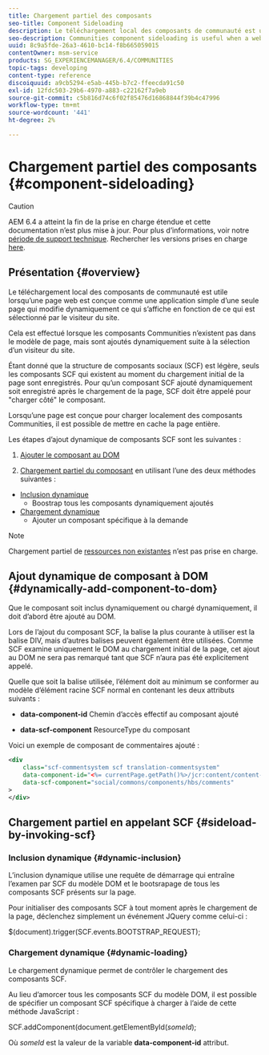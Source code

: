 ```yaml
---
title: Chargement partiel des composants
seo-title: Component Sideloading
description: Le téléchargement local des composants de communauté est utile lorsqu’une page web est conçue comme une application simple d’une seule page qui modifie dynamiquement ce qui s’affiche en fonction de ce qui est sélectionné par le visiteur du site.
seo-description: Communities component sideloading is useful when a web page is designed as a simple, single page app that dynamically alters what is displayed depending on what is selected by the site visitor
uuid: 8c9a5fde-26a3-4610-bc14-f8b665059015
contentOwner: msm-service
products: SG_EXPERIENCEMANAGER/6.4/COMMUNITIES
topic-tags: developing
content-type: reference
discoiquuid: a9cb5294-e5ab-445b-b7c2-ffeecda91c50
exl-id: 12fdc503-29b6-4970-a883-c22162f7a9eb
source-git-commit: c5b816d74c6f02f85476d16868844f39b4c47996
workflow-type: tm+mt
source-wordcount: '441'
ht-degree: 2%

---
```


# Chargement partiel des composants {#component-sideloading}

>[!CAUTION]
>
>AEM 6.4 a atteint la fin de la prise en charge étendue et cette documentation n’est plus mise à jour. Pour plus d’informations, voir notre [période de support technique](https://helpx.adobe.com/fr/support/programs/eol-matrix.html). Rechercher les versions prises en charge [here](https://experienceleague.adobe.com/docs/?lang=fr).

## Présentation {#overview}

Le téléchargement local des composants de communauté est utile lorsqu’une page web est conçue comme une application simple d’une seule page qui modifie dynamiquement ce qui s’affiche en fonction de ce qui est sélectionné par le visiteur du site.

Cela est effectué lorsque les composants Communities n’existent pas dans le modèle de page, mais sont ajoutés dynamiquement suite à la sélection d’un visiteur du site.

Étant donné que la structure de composants sociaux (SCF) est légère, seuls les composants SCF qui existent au moment du chargement initial de la page sont enregistrés. Pour qu’un composant SCF ajouté dynamiquement soit enregistré après le chargement de la page, SCF doit être appelé pour &quot;charger côté&quot; le composant.

Lorsqu’une page est conçue pour charger localement des composants Communities, il est possible de mettre en cache la page entière.

Les étapes d’ajout dynamique de composants SCF sont les suivantes :

1. [Ajouter le composant au DOM](#dynamically-add-component-to-dom)

1. [Chargement partiel du composant](#sideload-by-invoking-scf) en utilisant l’une des deux méthodes suivantes :

* [Inclusion dynamique](#dynamic-inclusion)
   * Boostrap tous les composants dynamiquement ajoutés
* [Chargement dynamique](#dynamic-loading)
   * Ajouter un composant spécifique à la demande

>[!NOTE]
>
>Chargement partiel de [ressources non existantes](scf.md#add-or-include-a-communities-component) n’est pas prise en charge.

## Ajout dynamique de composant à DOM {#dynamically-add-component-to-dom}

Que le composant soit inclus dynamiquement ou chargé dynamiquement, il doit d’abord être ajouté au DOM.

Lors de l’ajout du composant SCF, la balise la plus courante à utiliser est la balise DIV, mais d’autres balises peuvent également être utilisées. Comme SCF examine uniquement le DOM au chargement initial de la page, cet ajout au DOM ne sera pas remarqué tant que SCF n’aura pas été explicitement appelé.

Quelle que soit la balise utilisée, l’élément doit au minimum se conformer au modèle d’élément racine SCF normal en contenant les deux attributs suivants :

* **data-component-id**
Chemin d’accès effectif au composant ajouté

* **data-scf-component**
ResourceType du composant

Voici un exemple de composant de commentaires ajouté :

```xml
<div
    class="scf-commentsystem scf translation-commentsystem" 
    data-component-id="<%= currentPage.getPath()%>/jcr:content/content-left/comments"
    data-scf-component="social/commons/components/hbs/comments"
>
</div>
```

## Chargement partiel en appelant SCF {#sideload-by-invoking-scf}

### Inclusion dynamique {#dynamic-inclusion}

L’inclusion dynamique utilise une requête de démarrage qui entraîne l’examen par SCF du modèle DOM et le bootsrapage de tous les composants SCF présents sur la page.

Pour initialiser des composants SCF à tout moment après le chargement de la page, déclenchez simplement un événement JQuery comme celui-ci :

$(document).trigger(SCF.events.BOOTSTRAP_REQUEST);

### Chargement dynamique {#dynamic-loading}

Le chargement dynamique permet de contrôler le chargement des composants SCF.

Au lieu d’amorcer tous les composants SCF du modèle DOM, il est possible de spécifier un composant SCF spécifique à charger à l’aide de cette méthode JavaScript :

SCF.addComponent(document.getElementById(*someId*);

Où *someId* est la valeur de la variable **data-component-id** attribut.
